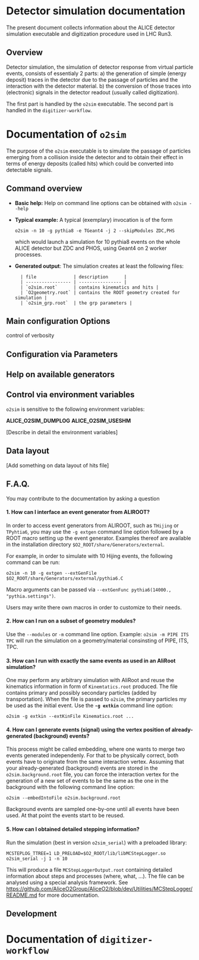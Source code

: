 # Detector simulation documentation

The present document collects information about the ALICE detector simulation executable and digitization procedure used in LHC Run3.

## Overview

Detector simulation, the simulation of detector response from virtual particle events, consists of essentialy 2 parts:
  a) the generation of simple (energy deposit) traces in the detector due to the passage of particles and the interaction with the detector material.
  b) the conversion of those traces into (electronic) signals in the detector readout (usually called digitization).
 
The first part is handled by the `o2sim` executable. The second part is handled in the `digitizer-workflow`.
 
# Documentation of `o2sim`

The purpose of the `o2sim` executable is to simulate the passage of particles emerging from a collision inside the detector and to obtain their effect in terms of energy deposits (called hits) which could be converted into detectable signals.

## Command overview
* **Basic help:** Help on command line options can be obtained with `o2sim --help`
* **Typical example:** A typical (exemplary) invocation is of the form 

    ```o2sim -n 10 -g pythia8 -e TGeant4 -j 2 --skipModules ZDC,PHS``` 

    which would launch a simulation for 10 pythia8 events on the whole ALICE detector but ZDC and PHOS, using Geant4 on 2 worker processes.
* **Generated output**: The simulation creates at least the following files:
     
     
        | file              | description      |
        | ----------------- | ---------------- |
        | `o2sim.root`      | contains kinematics and hits |
        | `O2geometry.root` | contains the ROOT geometry created for simulation |
        | `o2sim_grp.root`  | the grp parameters |


## Main configuration Options

control of verbosity

## Configuration via Parameters

## Help on available generators

## Control via environment variables
`o2sim` is sensitive to the following environment variables:

**ALICE_O2SIM_DUMPLOG**
**ALICE_O2SIM_USESHM**

[Describe in detail the environment variables]

## Data layout
[Add something on data layout of hits file]

## F.A.Q.
You may contribute to the documentation by asking a question

#### 1. **How can I interface an event generator from ALIROOT**?
In order to access event generators from ALIROOT, such as `THijing` or `TPyhtia6`, you may use the `-g extgen` command line option followed by a ROOT macro setting up the event 
generator. Examples thereof are available in the installation directory `$O2_ROOT/share/Generators/external`.

For example, in order to simulate with 10 Hijing events, the following command can be run:
```
o2sim -n 10 -g extgen --extGenFile $O2_ROOT/share/Generators/external/pythia6.C
```
Macro arguments can be passed via
`--extGenFunc pythia6(14000., "pythia.settings")`.

Users may write there own macros in order to customize to their needs.

#### 2. **How can I run on a subset of geometry modules**?
Use the `--modules` or `-m` command line option. Example: `o2sim -m PIPE ITS TPC`
will run the simulation on a geometry/material consinsting of PIPE, ITS, TPC.

#### 3. **How can I run with exactly the same events as used in an AliRoot simulation?**

One may perform any arbitrary simulation with AliRoot and reuse the kinematics information in form of `Kinemtatics.root`
produced. The file contains primary and possibly secondary particles (added by transportation). 
When the file is passed to `o2sim`, the primary particles my be used as the initial event. 
Use the **`-g extkin`** command line option:
```
o2sim -g extkin --extKinFile Kinematics.root ...
```

#### 4. **How can I generate events (signal) using the vertex position of already-generated (background) events?**

This process might be called embedding, where one wants to merge two events generated independenly. For that to be physically correct, both events have to originate from the same interaction vertex.
Assuming that your already-generated (background) events are stored in the `o2sim.background.root` file, you can force the interaction vertex for the generation of a new set of events to be the same as the one in the background with the following command line option:

```
o2sim --embedIntoFile o2sim.background.root
```

Background events are sampled one-by-one until all events have been used. At that point the events start to be reused.

#### 5. **How can I obtained detailed stepping information?**
Run the simulation (best in version `o2sim_serial`) with a preloaded library:
```
MCSTEPLOG_TTREE=1 LD_PRELOAD=$O2_ROOT/lib/libMCStepLogger.so o2sim_serial -j 1 -n 10
```
This will produce a file `MCStepLoggerOutput.root` containing detailed information about steps and processes (where, what, ...). The file can be analysed using a special analysis framework. See https://github.com/AliceO2Group/AliceO2/blob/dev/Utilities/MCStepLogger/README.md for more documentation.

## Development

# Documentation of `digitizer-workflow`
